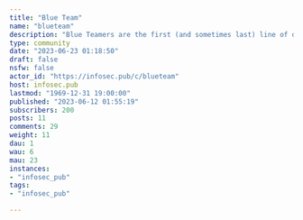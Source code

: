 ```yaml
---
title: "Blue Team" 
name: "blueteam"
description: "Blue Teamers are the first (and sometimes last) line of defense in the ongoing cyber war.  This place is to chat out detection strategies, complain about SIEMs, compare SOAR playbooks, or post mean memes about the Red Team. "
type: community
date: "2023-06-23 01:18:50"
draft: false
nsfw: false
actor_id: "https://infosec.pub/c/blueteam"
host: infosec.pub
lastmod: "1969-12-31 19:00:00"
published: "2023-06-12 01:55:19"
subscribers: 200
posts: 11
comments: 29
weight: 11
dau: 1
wau: 6
mau: 23
instances:
- "infosec_pub"
tags: 
- "infosec_pub"

---
```

